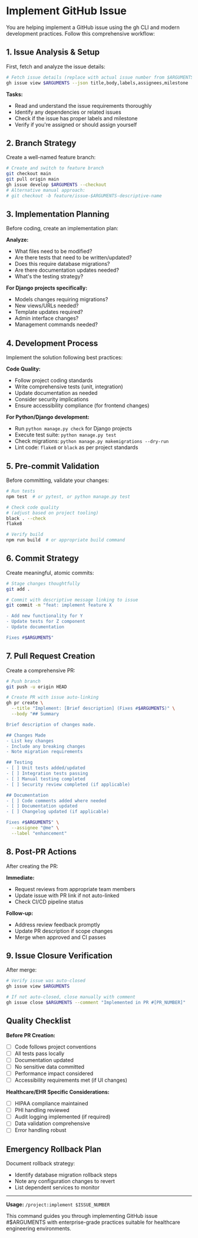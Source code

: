 # Implement GitHub Issue

You are helping implement a GitHub issue using the gh CLI and modern development practices. Follow this comprehensive workflow:

## 1. Issue Analysis & Setup

First, fetch and analyze the issue details:

```bash
# Fetch issue details (replace with actual issue number from $ARGUMENTS)
gh issue view $ARGUMENTS --json title,body,labels,assignees,milestone
```

**Tasks:**
- Read and understand the issue requirements thoroughly
- Identify any dependencies or related issues
- Check if the issue has proper labels and milestone
- Verify if you're assigned or should assign yourself

## 2. Branch Strategy

Create a well-named feature branch:

```bash
# Create and switch to feature branch
git checkout main
git pull origin main
gh issue develop $ARGUMENTS --checkout
# Alternative manual approach:
# git checkout -b feature/issue-$ARGUMENTS-descriptive-name
```

## 3. Implementation Planning

Before coding, create an implementation plan:

**Analyze:**
- What files need to be modified?
- Are there tests that need to be written/updated?
- Does this require database migrations?
- Are there documentation updates needed?
- What's the testing strategy?

**For Django projects specifically:**
- Models changes requiring migrations?
- New views/URLs needed?
- Template updates required?
- Admin interface changes?
- Management commands needed?

## 4. Development Process

Implement the solution following best practices:

**Code Quality:**
- Follow project coding standards
- Write comprehensive tests (unit, integration)
- Update documentation as needed
- Consider security implications
- Ensure accessibility compliance (for frontend changes)

**For Python/Django development:**
- Run `python manage.py check` for Django projects
- Execute test suite: `python manage.py test`
- Check migrations: `python manage.py makemigrations --dry-run`
- Lint code: `flake8` or `black` as per project standards

## 5. Pre-commit Validation

Before committing, validate your changes:

```bash
# Run tests
npm test  # or pytest, or python manage.py test

# Check code quality
# (adjust based on project tooling)
black . --check
flake8

# Verify build
npm run build  # or appropriate build command
```

## 6. Commit Strategy

Create meaningful, atomic commits:

```bash
# Stage changes thoughtfully
git add .

# Commit with descriptive message linking to issue
git commit -m "feat: implement feature X

- Add new functionality for Y
- Update tests for Z component
- Update documentation

Fixes #$ARGUMENTS"
```

## 7. Pull Request Creation

Create a comprehensive PR:

```bash
# Push branch
git push -u origin HEAD

# Create PR with issue auto-linking
gh pr create \
  --title "Implement: [Brief description] (Fixes #$ARGUMENTS)" \
  --body "## Summary

Brief description of changes made.

## Changes Made
- List key changes
- Include any breaking changes
- Note migration requirements

## Testing
- [ ] Unit tests added/updated
- [ ] Integration tests passing
- [ ] Manual testing completed
- [ ] Security review completed (if applicable)

## Documentation
- [ ] Code comments added where needed
- [ ] Documentation updated
- [ ] Changelog updated (if applicable)

Fixes #$ARGUMENTS" \
  --assignee "@me" \
  --label "enhancement"
```

## 8. Post-PR Actions

After creating the PR:

**Immediate:**
- Request reviews from appropriate team members
- Update issue with PR link if not auto-linked
- Check CI/CD pipeline status

**Follow-up:**
- Address review feedback promptly
- Update PR description if scope changes
- Merge when approved and CI passes

## 9. Issue Closure Verification

After merge:

```bash
# Verify issue was auto-closed
gh issue view $ARGUMENTS

# If not auto-closed, close manually with comment
gh issue close $ARGUMENTS --comment "Implemented in PR #[PR_NUMBER]"
```

## Quality Checklist

**Before PR Creation:**
- [ ] Code follows project conventions
- [ ] All tests pass locally
- [ ] Documentation updated
- [ ] No sensitive data committed
- [ ] Performance impact considered
- [ ] Accessibility requirements met (if UI changes)

**Healthcare/EHR Specific Considerations:**
- [ ] HIPAA compliance maintained
- [ ] PHI handling reviewed
- [ ] Audit logging implemented (if required)
- [ ] Data validation comprehensive
- [ ] Error handling robust

## Emergency Rollback Plan

Document rollback strategy:
- Identify database migration rollback steps
- Note any configuration changes to revert
- List dependent services to monitor

---

**Usage:** `/project:implement $ISSUE_NUMBER`

This command guides you through implementing GitHub issue #$ARGUMENTS with enterprise-grade practices suitable for healthcare engineering environments.
